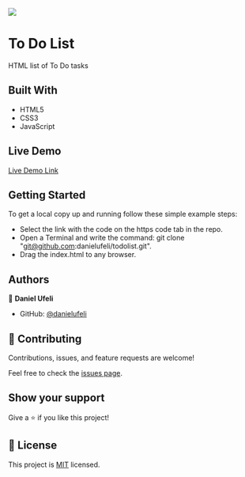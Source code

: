 ![](https://img.shields.io/badge/Microverse-blueviolet)

# To Do List

HTML list of To Do tasks

## Built With

- HTML5
- CSS3
- JavaScript

## Live Demo

[Live Demo Link](https://danielufeli.github.io/todays-todo-list/dist)

## Getting Started

To get a local copy up and running follow these simple example steps:

- Select the link with the code on the https code tab in the repo.
- Open a Terminal and write the command: git clone "git@github.com:danielufeli/todolist.git".
- Drag the index.html to any browser.

## Authors

👤 **Daniel Ufeli**

- GitHub: [@danielufeli](https://github.com/danielufeli)

## 🤝 Contributing

Contributions, issues, and feature requests are welcome!

Feel free to check the [issues page](../../issues/).

## Show your support

Give a ⭐️ if you like this project!

## 📝 License

This project is [MIT](./MIT.md) licensed.
